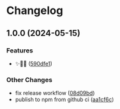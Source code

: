 # Changelog

## 1.0.0 (2024-05-15)


### Features

* ✨🎷🐩 ([590dfe1](https://github.com/olizilla/uploadcare-dump/commit/590dfe1f638327622c7af601da5a65b1833161f6))


### Other Changes

* fix release workflow ([08d09bd](https://github.com/olizilla/uploadcare-dump/commit/08d09bd6a8df7409cd8c7a13acb3aa9005426a32))
* publish to npm from github ci ([aa1cf6c](https://github.com/olizilla/uploadcare-dump/commit/aa1cf6c643c3e542d0af3e3f3e5674c2866cd1ee))
